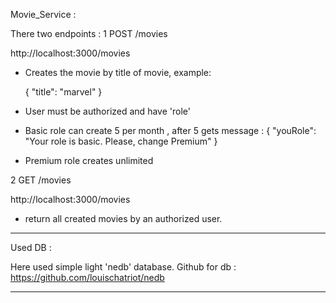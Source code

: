 Movie_Service :

There two endpoints :
1 POST /movies

  http://localhost:3000/movies

  - Creates the movie by title of movie, example:

 	{
    	"title": "marvel"
	}

  - User must be authorized and have 'role'
  - Basic role can create 5 per month , after 5 gets message :
	  {
   		"youRole": "Your role is basic. Please, change Premium"
	  }
  - Premium role creates unlimited

2 GET /movies

  http://localhost:3000/movies

  - return all created movies by an authorized user.

-------------------------------------------------------------------------------------


Used DB :

Here used simple light 'nedb' database. Github for db : https://github.com/louischatriot/nedb


-------------------------------------------------------------------------------------


